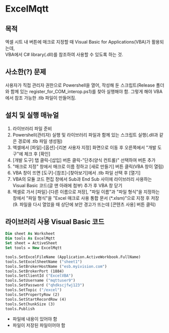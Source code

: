 # ExcelMqtt
## 목적
엑셀 시트 내 버튼에 매크로 지정할 때 Visual Basic for Applications(VBA)가 활용되는데,  
VBA에서 C# library(.dll)를 참조하여 사용할 수 있도록 하는 것.

## 사소한(?) 문제
사용자가 직접 관리자 권한으로 Powershell을 열어, 작성해 둔 스크립트(Release 폴더와 함께 있는 register_for_COM_interop.ps1)를 찾아 실행해야 함.
그렇게 해야 VBA에서 참조 가능한 .tlb 파일이 만들어짐.

## 설치 및 실행 매뉴얼
1. 라이브러리 파일 준비
2. Powershell(관리자) 실행 및 라이브러리 파일과 함께 있는 스크립트 실행(.dll과 같은 경로에 .tlb 파일 생성됨)
3. 엑셀에서 [파일]-[옵션]-[리본 사용자 지정] 화면으로 이동 후 오른쪽에서 "개발 도구"에 체크 후 [확인]
4. [개발 도구] 탭 클릭-[삽입] 버튼 클릭-"단추(양식 컨트롤)" 선택하여 버튼 추가
5. "매크로 지정" 창에서 매크로 이름 정하고 [새로 만들기] 버튼 클릭(VBA 창이 열림)
6. VBA 창이 뜨면 [도구]-[참조]-[찾아보기]에서 .tlb 파일 선택 후 [열기]
7. VBA의 모듈 코드 편집 창에서 Sub과 End Sub 사이에 라이브러리 사용하는 Visual Basic 코드(글 맨 아래에 첨부) 추가 후 VBA 창 닫기
8. 엑셀로 가서 [파일]-[다른 이름으로 저장], "파일 이름"과 "파일 형식"을 지정하는 창에서 "파일 형식"을 "Excel 매크로 사용 통합 문서 (*.xlsm)"으로 지정 후 저장
(9. 파일을 다시 열었을 때 상단에 보안 경고가 뜨는데 [콘텐츠 사용] 버튼 클릭)

## 라이브러리 사용 Visual Basic 코드
```vb
Dim sheet As Worksheet
Dim tools As ExcelMqtt
Set sheet = ActiveSheet
Set tools = New ExcelMqtt

tools.SetExcelFileName (Application.ActiveWorkbook.FullName)
tools.SetExcelSheetName ("sheet1")
tools.SetBrokerHostName ("esb.myivision.com")
tools.SetBrokerPort (1884)
tools.SetClientId ("ExcelVBA")
tools.SetUsername ("mqttuser9")
tools.SetPassword ("qhdkscjfwj123")
tools.SetTopic ("/excel")
tools.SetPropertyRow (2)
tools.SetStartRecordRow (4)
tools.SetChunkSize (3)
tools.Publish
```

* 파일에 내용이 있어야 함
* 파일이 저장된 파일이어야 함
